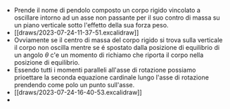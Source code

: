 - Prende il nome di pendolo composto un corpo rigido vincolato a oscillare intorno ad un asse non passante per il suo contro di massa su un piano verticale sotto l'effetto della sua forza peso.
- [[draws/2023-07-24-11-37-51.excalidraw]]
- Ovviamente se il centro di massa del corpo rigido si trova sulla verticale il corpo non oscilla mentre se é spostato dalla posizione di equilibrio di un angolo $\theta$ c'e un momento di richiamo che riporta il corpo nella posizione di equilibrio.
- Essendo tutti i momenti paralleli all'asse di rotazione possiamo prioettare la seconda equazione cardinale lungo l'asse di rotazione prendendo come polo un punto sull'asse.
- [[draws/2023-07-24-16-40-53.excalidraw]]
-